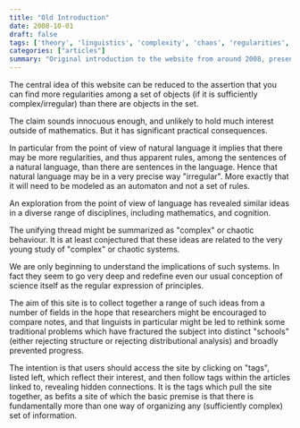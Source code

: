 ```yaml
---
title: "Old Introduction"
date: 2008-10-01
draft: false
tags: ['theory', 'linguistics', 'complexity', 'chaos', 'regularities', 'automaton']
categories: ["articles"]
summary: "Original introduction to the website from around 2008, presenting the core idea that complex sets can contain more regularities than objects."
---
```


The central idea of this website can be reduced to the assertion that you can find more regularities among a set of objects (if it is sufficiently complex/irregular) than there are objects in the set.

The claim sounds innocuous enough, and unlikely to hold much interest outside of mathematics. But it has significant practical consequences.

In particular from the point of view of natural language it implies that there may be more regularities, and thus apparent rules, among the sentences of a natural language, than there are sentences in the language. Hence that natural language may be in a very precise way "irregular". More exactly that it will need to be modeled as an automaton and not a set of rules.

An exploration from the point of view of language has revealed similar ideas in a diverse range of disciplines, including mathematics, and cognition.

The unifying thread might be summarized as "complex" or chaotic behaviour. It is at least conjectured that these ideas are related to the very young study of "complex" or chaotic systems.

We are only beginning to understand the implications of such systems. In fact they seem to go very deep and redefine even our usual conception of science itself as the regular expression of principles.

The aim of this site is to collect together a range of such ideas from a number of fields in the hope that researchers might be encouraged to compare notes, and that linguists in particular might be led to rethink some traditional problems which have fractured the subject into distinct "schools" (either rejecting structure or rejecting distributional analysis) and broadly prevented progress.

The intention is that users should access the site by clicking on "tags", listed left, which reflect their interest, and then follow tags within the articles linked to, revealing hidden connections. It is the tags which pull the site together, as befits a site of which the basic premise is that there is fundamentally more than one way of organizing any (sufficiently complex) set of information.
